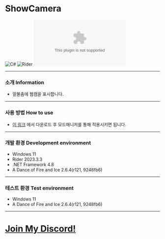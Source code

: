 # ShowCamera
![C#](https://img.shields.io/badge/Lang-Csharp-c9c8e4.svg?&logo=csharp)
![Rider](https://img.shields.io/badge/IDE-Rider-c9c8e4.svg?&logo=rider)
![Download](https://img.shields.io/github/downloads/Jongye0l/ShowCamera/ShowCamera.zip)

---
### 소개 Information
* 얼불춤에 웹캠을 표시합니다.
---
### 사용 방법 How to use
* [이 링크](https://github.com/Jongye0l/BetterCalibration/releases/latest) 에서 다운로드 후 모드매니저를 통해 적용시키면 됩니다.
---
### 개발 환경 Development environment
* Windows 11
* Rider 2023.3.3
* .NET Framework 4.8
* A Dance of Fire and Ice 2.6.4(r121, 9248fb6)
---
### 테스트 환경 Test environment
* Windows 11
* A Dance of Fire and Ice 2.6.4(r121, 9248fb6)
---
# [Join My Discord!](https://discord.jongyeol.kr)
